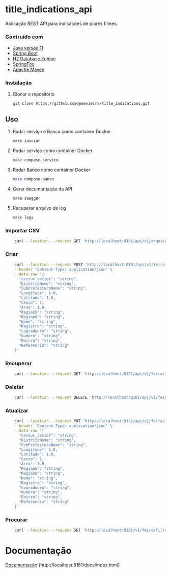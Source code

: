 # title_indications_api

Aplicação REST API para indicações de piores filmes.

### Contruído com

* [Java versão 11](https://www.java.com/pt-BR/)
* [Spring Boot](https://spring.io/projects/spring-boot)
* [H2 Database Engine](https://www.h2database.com/html/main.html)
* [SpringFox](https://springfox.github.io/springfox/)
* [Apache Maven](https://maven.apache.org/)

### Instalação

1. Clonar o repositório
   ```sh
   git clone https://github.com/peevieira/title_indications.git
   ```
## Uso

1. Rodar serviço e Banco como container Docker
   ```sh
   make iniciar
   ```
2. Rodar serviço como container Docker
   ```sh
   make compose-servico
   ```   
3. Rodar Banco como container Docker
   ```sh
   make compose-banco
   ```    
4. Gerar documentação da API
   ```sh
   make swagger
   ```     
5. Recuperar arquivo de log
   ```sh
   make logs
   ```   
### Importar CSV

```sh 
    curl --location --request GET 'http://localhost:8181/api/v1/arquivo/'
```
   
### Criar

```sh 
    curl --location --request POST 'http://localhost:8181/api/v1/feira' \
    --header 'Content-Type: application/json' \
    --data-raw '{
      "census_sector": "string",
      "DistritoNome": "string",
      "SubPrefeituraNome": "string",
      "Longitude": 1.0,
      "Latitude": 1.0,
      "Censo": 1,
      "Area": 1.0,
      "Regiao5": "string",
      "Regiao8": "string",
      "Nome": "string",
      "Registro": "string",
      "Logradouro": "string",
      "Numero": "string",
      "Bairro": "string",
      "Referencia": "string"
    }'  
```

### Recuperar

```sh 
    curl --location --request GET 'http://localhost:8181/api/v1/feira/1'
```

### Deletar

```sh 
    curl --location --request DELETE 'http://localhost:8181/api/v1/feira/1'
```

### Atualizar

```sh 
    curl --location --request PUT 'http://localhost:8181/api/v1/feira/1' \
    --header 'Content-Type: application/json' \
    --data-raw '{
      "census_sector": "string",
      "DistritoNome": "string",
      "SubPrefeituraNome": "string",
      "Longitude": 1.0,
      "Latitude": 1.0,
      "Censo": 1,
      "Area": 1.0,
      "Regiao5": "string",
      "Regiao8": "string",
      "Nome": "string",
      "Registro": "string",
      "Logradouro": "string",
      "Numero": "string",
      "Bairro": "string",
      "Referencia": "string"
    }'
```

### Procurar
```sh 
    curl --location --request GET 'http://localhost:8181/v1/feira/filtro/nome/string'
```
# Documentação

[Documentação](http://localhost:8181/docs/index.html) {http://localhost:8181/docs/index.html}
